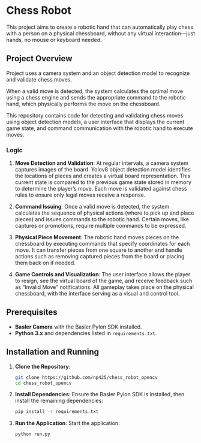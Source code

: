 # Chess Robot

This project aims to create a robotic hand that can automatically play chess with a person on a physical chessboard, without any virtual interaction—just hands, no mouse or keyboard needed.

## Project Overview

Project uses a camera system and an object detection model to recognize and validate chess moves.

When a valid move is detected, the system calculates the optimal move using a chess engine and sends the appropriate command to the robotic hand, which physically performs the move on the chessboard.

This repository contains code for detecting and validating chess moves using object detection models, a user interface that displays the current game state, and command communication with the robotic hand to execute moves.

### Logic

1. **Move Detection and Validation**: At regular intervals, a camera system captures images of the board. Yolov8 object detection model identifies the locations of pieces and creates a virtual board representation. This current state is compared to the previous game state stored in memory to determine the player’s move. Each move is validated against chess rules to ensure only legal moves receive a response.

2. **Command Issuing**: Once a valid move is detected, the system calculates the sequence of physical actions (where to pick up and place pieces) and issues commands to the robotic hand. Certain moves, like captures or promotions, require multiple commands to be expressed.

3. **Physical Piece Movement**: The robotic hand moves pieces on the chessboard by executing commands that specify coordinates for each move. It can transfer pieces from one square to another and handle actions such as removing captured pieces from the board or placing them back on if needed.

4. **Game Controls and Visualization**: The user interface allows the player to resign, see the virtual board of the game, and receive feedback such as “Invalid Move” notifications. All gameplay takes place on the physical chessboard, with the interface serving as a visual and control tool.

## Prerequisites

- **Basler Camera** with the Basler Pylon SDK installed.
- **Python 3.x** and dependencies listed in `requirements.txt`.

## Installation and Running

1. **Clone the Repository**:
   ```bash
   git clone https://github.com/np425/chess_robot_opencv
   cd chess_robot_opencv
   ```

2. **Install Dependencies**:
   Ensure the Basler Pylon SDK is installed, then install the remaining dependencies:
   ```bash
   pip install -r requirements.txt
   ```

3. **Run the Application**:
   Start the application:
   ```bash
   python run.py
   ```
